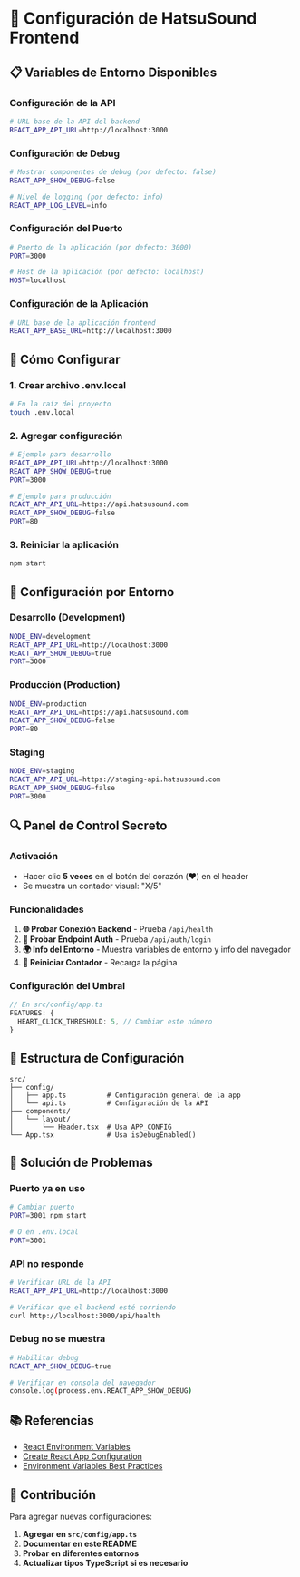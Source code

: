 # 🚀 Configuración de HatsuSound Frontend

## 📋 Variables de Entorno Disponibles

### **Configuración de la API**
```bash
# URL base de la API del backend
REACT_APP_API_URL=http://localhost:3000
```

### **Configuración de Debug**
```bash
# Mostrar componentes de debug (por defecto: false)
REACT_APP_SHOW_DEBUG=false

# Nivel de logging (por defecto: info)
REACT_APP_LOG_LEVEL=info
```

### **Configuración del Puerto**
```bash
# Puerto de la aplicación (por defecto: 3000)
PORT=3000

# Host de la aplicación (por defecto: localhost)
HOST=localhost
```

### **Configuración de la Aplicación**
```bash
# URL base de la aplicación frontend
REACT_APP_BASE_URL=http://localhost:3000
```

## 🔧 Cómo Configurar

### **1. Crear archivo .env.local**
```bash
# En la raíz del proyecto
touch .env.local
```

### **2. Agregar configuración**
```bash
# Ejemplo para desarrollo
REACT_APP_API_URL=http://localhost:3000
REACT_APP_SHOW_DEBUG=true
PORT=3000

# Ejemplo para producción
REACT_APP_API_URL=https://api.hatsusound.com
REACT_APP_SHOW_DEBUG=false
PORT=80
```

### **3. Reiniciar la aplicación**
```bash
npm start
```

## 🎯 Configuración por Entorno

### **Desarrollo (Development)**
```bash
NODE_ENV=development
REACT_APP_API_URL=http://localhost:3000
REACT_APP_SHOW_DEBUG=true
PORT=3000
```

### **Producción (Production)**
```bash
NODE_ENV=production
REACT_APP_API_URL=https://api.hatsusound.com
REACT_APP_SHOW_DEBUG=false
PORT=80
```

### **Staging**
```bash
NODE_ENV=staging
REACT_APP_API_URL=https://staging-api.hatsusound.com
REACT_APP_SHOW_DEBUG=false
PORT=3000
```

## 🔍 Panel de Control Secreto

### **Activación**
- Hacer clic **5 veces** en el botón del corazón (❤️) en el header
- Se muestra un contador visual: "X/5"

### **Funcionalidades**
1. **🌐 Probar Conexión Backend** - Prueba `/api/health`
2. **🔐 Probar Endpoint Auth** - Prueba `/api/auth/login`
3. **🌍 Info del Entorno** - Muestra variables de entorno y info del navegador
4. **🔄 Reiniciar Contador** - Recarga la página

### **Configuración del Umbral**
```typescript
// En src/config/app.ts
FEATURES: {
  HEART_CLICK_THRESHOLD: 5, // Cambiar este número
}
```

## 📁 Estructura de Configuración

```
src/
├── config/
│   ├── app.ts          # Configuración general de la app
│   └── api.ts          # Configuración de la API
├── components/
│   └── layout/
│       └── Header.tsx  # Usa APP_CONFIG
└── App.tsx             # Usa isDebugEnabled()
```

## 🚨 Solución de Problemas

### **Puerto ya en uso**
```bash
# Cambiar puerto
PORT=3001 npm start

# O en .env.local
PORT=3001
```

### **API no responde**
```bash
# Verificar URL de la API
REACT_APP_API_URL=http://localhost:3000

# Verificar que el backend esté corriendo
curl http://localhost:3000/api/health
```

### **Debug no se muestra**
```bash
# Habilitar debug
REACT_APP_SHOW_DEBUG=true

# Verificar en consola del navegador
console.log(process.env.REACT_APP_SHOW_DEBUG)
```

## 📚 Referencias

- [React Environment Variables](https://create-react-app.dev/docs/adding-custom-environment-variables/)
- [Create React App Configuration](https://create-react-app.dev/docs/advanced-configuration/)
- [Environment Variables Best Practices](https://12factor.net/config)

## 🤝 Contribución

Para agregar nuevas configuraciones:

1. **Agregar en `src/config/app.ts`**
2. **Documentar en este README**
3. **Probar en diferentes entornos**
4. **Actualizar tipos TypeScript si es necesario**
